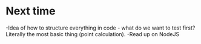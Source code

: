 # Next time
-Idea of how to structure everything in code - what do we want to test first? Literally the most basic thing (point calculation).
-Read up on NodeJS
